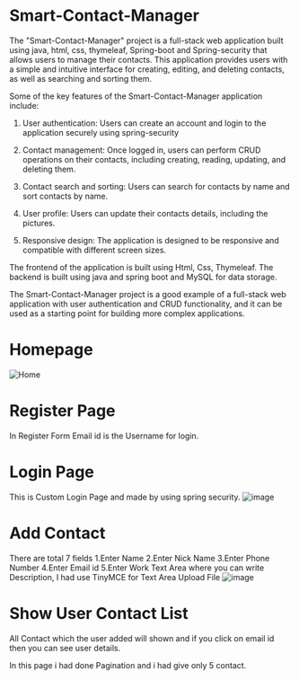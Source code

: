 # Smart-Contact-Manager
The "Smart-Contact-Manager" project is a full-stack web application built using java, html, css, thymeleaf, Spring-boot and Spring-security that allows users to manage their contacts. This application provides users with a simple and intuitive interface for creating, editing, and deleting contacts, as well as searching and sorting them.

Some of the key features of the Smart-Contact-Manager application include:

   1. User authentication: Users can create an account and login to the application securely using spring-security

   2. Contact management: Once logged in, users can perform CRUD operations on their contacts, including creating, reading, updating, and deleting them.

   3. Contact search and sorting: Users can search for contacts by name and sort contacts by name.

   4. User profile: Users can update their contacts details, including the pictures.

   5. Responsive design: The application is designed to be responsive and compatible with different screen sizes.

The frontend of the application is built using Html, Css, Thymeleaf. The backend is built using java and spring boot and MySQL for data storage.

The Smart-Contact-Manager project is a good example of a full-stack web application with user authentication and CRUD functionality, and it can be used as a starting point for building more complex applications.

# Homepage
![Home](https://github.com/PraveenRajeshSingh/Smart-Contact-Manager/assets/96225294/73784bbc-08b4-4015-bfed-bb4c761100e8)

# Register Page
In Register Form Email id is the Username for login.

# Login Page
This is Custom Login Page and made by using spring security.
![image](https://github.com/PraveenRajeshSingh/Smart-Contact-Manager/assets/96225294/f627527b-c3b2-42aa-a893-27700342e3dc)

# Add Contact
There are total 7 fields
1.Enter Name 
2.Enter Nick Name 
3.Enter Phone Number
4.Enter Email id 
5.Enter Work
Text Area where you can write Description, I had use TinyMCE for Text Area
Upload File
![image](https://github.com/PraveenRajeshSingh/Smart-Contact-Manager/assets/96225294/bb62ce23-7583-4afd-903e-05347d2f8939)

# Show User Contact List
All Contact which the user added will shown and if you click on email id then you can see user details.

In this page i had done Pagination and i had give only 5 contact.





